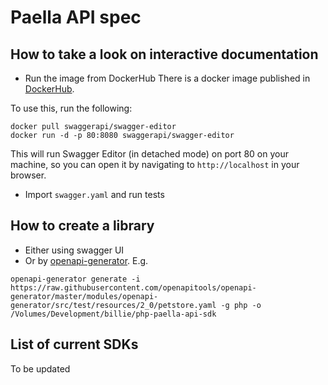 # Paella API spec

## How to take a look on interactive documentation

- Run the image from DockerHub
There is a docker image published in [DockerHub](https://hub.docker.com/r/swaggerapi/swagger-editor/).

To use this, run the following:

```
docker pull swaggerapi/swagger-editor
docker run -d -p 80:8080 swaggerapi/swagger-editor
```

This will run Swagger Editor (in detached mode) on port 80 on your machine, so you can open it by navigating to `http://localhost` in your browser.

- Import `swagger.yaml` and run tests

## How to create a library

- Either using swagger UI
- Or by [openapi-generator](https://github.com/OpenAPITools/openapi-generator). E.g. 
```
openapi-generator generate -i https://raw.githubusercontent.com/openapitools/openapi-generator/master/modules/openapi-generator/src/test/resources/2_0/petstore.yaml -g php -o /Volumes/Development/billie/php-paella-api-sdk
```

## List of current SDKs 

To be updated
